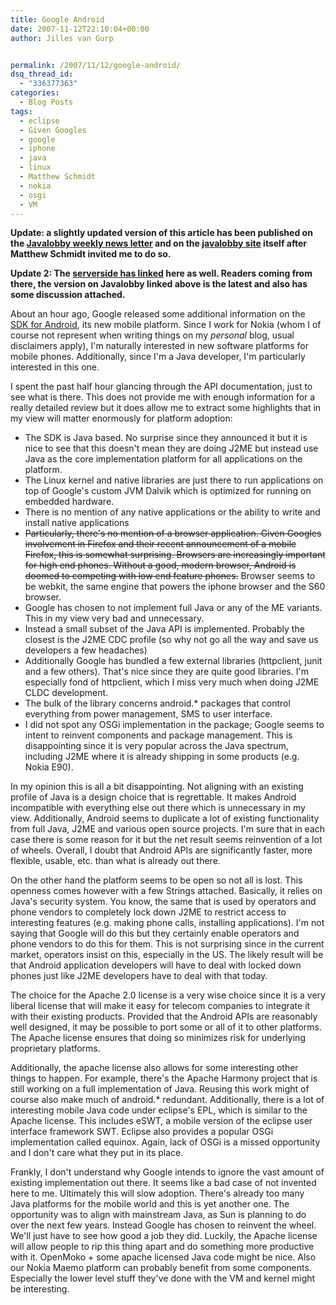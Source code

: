 ```yaml
---
title: Google Android
date: 2007-11-12T22:10:04+00:00
author: Jilles van Gurp


permalink: /2007/11/12/google-android/
dsq_thread_id:
  - "336377363"
categories:
  - Blog Posts
tags:
  - eclipse
  - Given Googles
  - google
  - iphone
  - java
  - linux
  - Matthew Schmidt
  - nokia
  - osgi
  - VM
---
```

**Update: a slightly updated version of this article has been published on the [Javalobby weekly news letter](http://www.javalobby.org/nl/archive/jlnews_20071113o.html) and on the [javalobby site](http://www.javalobby.org/java/forums/t103264.html) itself after Matthew Schmidt invited me to do so.**

**Update 2: The [serverside has linked](http://www.theserverside.com/news/thread.tss?thread_id=47614) here as well. Readers coming from there, the version on Javalobby linked above is the latest and also has some discussion attached.**

About an hour ago, Google released some additional information on the [SDK for Android](http://code.google.com/android/), its new mobile platform. Since I work for Nokia (whom I of course not represent when writing things on my *personal* blog, usual disclaimers apply), I'm naturally interested in new software platforms for mobile phones. Additionally, since I'm a Java developer, I'm particularly interested in this one.

I spent the past half hour glancing through the API documentation, just to see what is there. This does not provide me with enough information for a really detailed review but it does allow me to extract some highlights that in my view will matter enormously for platform adoption:

- The SDK is Java based. No surprise since they announced it but it is nice to see that this doesn't mean they are doing J2ME but instead use Java as the core implementation platform for all applications on the platform.
- The Linux kernel and native libraries are just there to run applications on top of Google's custom JVM Dalvik which is optimized for running on embedded hardware.
- There is no mention of any native applications or the ability to write and install native applications
- ~~Particularly, there's no mention of a browser application. Given Googles involvement in Firefox and their recent announcement of a mobile Firefox, this is somewhat surprising. Browsers are increasingly important for high end phones. Without a good, modern browser, Android is doomed to competing with low end feature phones.~~ Browser seems to be webkit, the same engine that powers the iphone browser and the S60 browser.
- Google has chosen to not implement full Java or any of the ME variants. This in my view very bad and unnecessary.
- Instead a small subset of the Java API is implemented. Probably the closest is the J2ME CDC profile (so why not go all the way and save us developers a few headaches)
- Additionally Google has bundled a few external libraries (httpclient, junit and a few others). That's nice since they are quite good libraries. I'm especially fond of httpclient, which I miss very much when doing J2ME CLDC development.
- The bulk of the library concerns android.* packages that control everything from power management, SMS to user interface.
- I did not spot any OSGi implementation in the package; Google seems to intent to reinvent components and package management. This is disappointing since it is very popular across the Java spectrum, including J2ME where it is already shipping in some products (e.g. Nokia E90).

In my opinion this is all a bit disappointing. Not aligning with an existing profile of Java is a design choice that is regrettable. It makes Android incompatible with everything else out there which is unnecessary in my view. Additionally, Android seems to duplicate a lot of existing functionality from full Java, J2ME and various open source projects. I'm sure that in each case there is some reason for it but the net result seems reinvention of a lot of wheels. Overall, I doubt that Android APIs are significantly faster, more flexible, usable, etc. than what is already out there. 

On the other hand the platform seems to be open so not all is lost. This openness comes however with a few Strings attached. Basically, it relies on Java's security system. You know, the same that is used by operators and phone vendors to completely lock down J2ME to restrict access to interesting features (e.g. making phone calls, installing applications). I'm not saying that Google will do this but they certainly enable operators and phone vendors to do this for them. This is not surprising since in the current market, operators insist on this, especially in the US. The likely result will be that Android application developers will have to deal with locked down phones just like J2ME developers have to deal with that today.

The choice for the Apache 2.0 license is a very wise choice since it is a very liberal license that will make it easy for telecom companies to integrate it with their existing products. Provided that the Android APIs are reasonably well designed, it may be possible to port some or all of it to other platforms. The Apache license ensures that doing so minimizes risk for underlying proprietary platforms. 

Additionally, the apache license also allows for some interesting other things to happen. For example, there's the Apache Harmony project that is still working on a full implementation of Java. Reusing this work might of course also make much of android.* redundant. Additionally, there is a lot of interesting mobile Java code under eclipse's EPL, which is similar to the Apache license. This includes eSWT, a mobile version of the eclipse user interface framework SWT. Eclipse also provides a popular OSGi implementation called equinox. Again, lack of OSGi is a missed opportunity and I don't care what they put in its place.

Frankly, I don't understand why Google intends to ignore the vast amount of existing implementation out there. It seems like a bad case of not invented here to me. Ultimately this will slow adoption. There's already too many Java platforms for the mobile world and this is yet another one. The opportunity was to align with mainstream Java, as Sun is planning to do over the next few years. Instead Google has chosen to reinvent the wheel. We'll just have to see how good a job they did. Luckily, the Apache license will allow people to rip this thing apart and do something more productive with it. OpenMoko + some apache licensed Java code might be nice. Also our Nokia Maemo platform can probably benefit from some components. Especially the lower level stuff they've done with the VM and kernel might be interesting.

